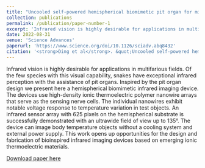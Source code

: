 ```yaml
---
title: "Uncooled self-powered hemispherical biomimetic pit organ for mid-to long-infrared imaging"
collection: publications
permalink: /publication/paper-number-1
excerpt: 'Infrared vision is highly desirable for applications in multifarious fields. Of the few species with this visual capability, snakes have exceptional infrared perception with the assistance of pit organs. Inspired by the pit organ design we present here a hemispherical biomimetic infrared imaging device. The devices use high-density ionic thermoelectric polymer nanowire arrays that serve as the sensing nerve cells. The individual nanowires exhibit notable voltage response to temperature variation in test objects. An infrared sensor array with 625 pixels on the hemispherical substrate is successfully demonstrated with an ultrawide field of view up to 135°. The device can image body temperature objects without a cooling system and external power supply. This work opens up opportunities for the design and fabrication of bioinspired infrared imaging devices based on emerging ionic thermoelectric materials.'
date: 2022-08-31
venue: 'Science Advances'
paperurl: 'https://www.science.org/doi/10.1126/sciadv.abq8432'
citation: '<strong>Ding et al</strong>. &quot;Uncooled self-powered hemispherical biomimetic pit organ for mid-to long-infrared imaging.&quot; <strong><i>Sci. Adv. </i></strong> 8, eabq8432 (2022)'
---
```

Infrared vision is highly desirable for applications in multifarious fields. Of the few species with this visual capability, snakes have exceptional infrared perception with the assistance of pit organs. Inspired by the pit organ design we present here a hemispherical biomimetic infrared imaging device. The devices use high-density ionic thermoelectric polymer nanowire arrays that serve as the sensing nerve cells. The individual nanowires exhibit notable voltage response to temperature variation in test objects. An infrared sensor array with 625 pixels on the hemispherical substrate is successfully demonstrated with an ultrawide field of view up to 135°. The device can image body temperature objects without a cooling system and external power supply. This work opens up opportunities for the design and fabrication of bioinspired infrared imaging devices based on emerging ionic thermoelectric materials.

[Download paper here](http://academicpages.github.io/files/paper1.pdf)
